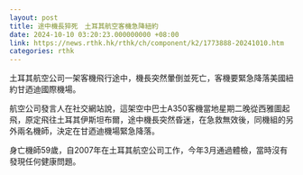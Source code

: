 ```yaml
---
layout: post
title: 途中機長猝死　土耳其航空客機急降紐約
date: 2024-10-10 03:20:23.000000000 +08:00
link: https://news.rthk.hk/rthk/ch/component/k2/1773888-20241010.htm
categories: rthk
---
```


土耳其航空公司一架客機飛行途中，機長突然暈倒並死亡，客機要緊急降落美國紐約甘迺迪國際機場。

航空公司發言人在社交網站說，這架空中巴士A350客機當地星期二晚從西雅圖起飛，原定飛往土耳其伊斯坦布爾，途中機長突然昏迷，在急救無效後，同機組的另外兩名機師，決定在甘迺迪機場緊急降落。

身亡機師59歲，自2007年在土耳其航空公司工作，今年3月通過體檢，當時沒有發現任何健康問題。
